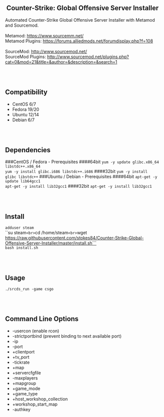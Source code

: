 <h2 align='center'>Counter-Strike: Global Offensive Server Installer</h2>

Automated Counter-Strike Global Offensive Server Installer with Metamod and Sourcemod.
<br><br>
Metamod: https://www.sourcemm.net/
<br>
Metamod Plugins: https://forums.alliedmods.net/forumdisplay.php?f=108
<br><br>
SourceMod: http://www.sourcemod.net/
<br>
SourceMod Plugins: http://www.sourcemod.net/plugins.php?cat=0&mod=21&title=&author=&description=&search=1

<br><br>

Compatibility
-------------
+ CentOS 6/7
+ Fedora 19/20
+ Ubuntu 12/14
+ Debian 6/7

<br><br>

Dependencies
------------
###CentOS / Fedora - Prerequisites
####64bit
```yum -y update glibc.x86_64 libstdc++.x86_64```
<br>
```yum -y install glibc.i686 libstdc++.i686```
####32bit
```yum -y install glibc libstdc++```
###Ubuntu / Debian - Prerequisites
####64bit
```apt-get -y update lib64gcc1```
<br>
```apt-get -y install lib32gcc1```
####32bit
```apt-get -y install lib32gcc1```

<br><br>

Install
-------
```adduser steam```
<br>
``su steam```
<br>
```cd /home/steam```
<br>
```wget https://raw.githubusercontent.com/stokes84/Counter-Strike-Global-Offensive-Server-Installer/master/install.sh```
<br>
```bash install.sh```

<br><br>

Usage
-----
```./srcds_run -game csgo```

<br><br>

Command Line Options
--------------------
+ -usercon (enable rcon)
+ -strictportbind (prevent binding to next available port)
+ -ip
+ -port
+ +clientport
+ +tv_port
+ -tickrate
+ +map
+ +servercfgfile
+ -maxplayers
+ +mapgroup
+ +game_mode
+ +game_type
+ +host_workshop_collection 
+ +workshop_start_map 
+ -authkey
